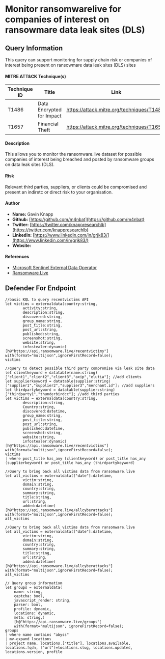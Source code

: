 # Monitor ransomwarelive for companies of interest on ransowmare data leak sites (DLS)

## Query Information
This query can support monitoring for supply chain risk or companies of interest being present on ransowmare data leak sites (DLS) sites

#### MITRE ATT&CK Technique(s)

| Technique ID | Title                                 | Link                                                         |
|--------------|---------------------------------------|--------------------------------------------------------------|
|    T1486    | Data Encrypted for Impact | https://attack.mitre.org/techniques/T1486/ |
| T1657 | Financial Theft | https://attack.mitre.org/techniques/T1657 |

#### Description
This allows you to monitor the ransomware.live dataset for possible companies of interest being breached and posted by ransomware groups on data leak sites (DLS).

#### Risk
Relevant third parties, suppliers, or clients could be compromised and present an indiretc or direct risk to your organisation.

#### Author 
- **Name:** Gavin Knapp
- **Github:** [https://github.com/m4nbat](https://github.com/m4nbat)
- **Twitter:** [https://twitter.com/knappresearchlb](https://twitter.com/knappresearchlb)
- **LinkedIn:** [https://www.linkedin.com/in/grjk83/](https://www.linkedin.com/in/grjk83/)
- **Website:**

#### References
- [Microsoft Sentinel External Data Operator](https://learn.microsoft.com/en-us/azure/data-explorer/kusto/query/externaldata-operator?pivots=azuredataexplorer)
- [Ransomware Live](https://ransomware.live/#/)

## Defender For Endpoint
```KQL
//basic KQL to query recentvictims API
let victims = externaldata(country:string,
        activity:string,
        description:string,
        discovered:string,
        group_name:string,
        post_title:string,
        post_url:string,
        published:string,
        screenshot:string,
        website:string,
        infostealer:dynamic)
[h@"https://api.ransomware.live/recentvictims"]
with(format="multijson",ignoreFirstRecord=false);
victims
```

```KQL
//query to detect possible third party compromise via leak site data
let clientkeyword = datatable(name:string)["client1","client2","client3","axip","elutia"]; //add clients
let supplierkeyword = datatable(supplier:string)["supplier1","supplier2","supplier3","merchant.id"]; //add suppliers
let thirdpartykeyword = datatable(supplier:string)["thirdparty1","thunderbirdcc"]; //add third parties
let victims = externaldata(country:string,
        description:string,
        Country:string,
        discovered:datetime,
        group_name:string,
        post_title:string,
        post_url:string,
        published:datetime,
        screenshot:string,
        website:string,
        infostealer:dynamic)
[h@"https://api.ransomware.live/recentvictims"]
with(format="multijson",ignoreFirstRecord=false);
victims
| where post_title has_any (clientkeyword) or post_title has_any (supplierkeyword) or post_title has_any (thirdpartykeyword)
```

```KQL
//Query to bring back all victims data from ransomware.live
let all_victims = externaldata(["date"]:datetime,
        victim:string,
        domain:string,
        country:string,
        summary:string,
        title:string,
        url:string,
        added:datetime)
[h@"https://api.ransomware.live/allcyberattacks"]
with(format="multijson",ignoreFirstRecord=false);
all_victims
```

```KQL
//Query to bring back all victims data from ransomware.live
let all_victims = externaldata(["date"]:datetime,
        victim:string,
        domain:string,
        country:string,
        summary:string,
        title:string,
        url:string,
        added:datetime)
[h@"https://api.ransomware.live/allcyberattacks"]
with(format="multijson",ignoreFirstRecord=false);
all_victims
```

```KQL
// Query group information
let groups = externaldata(
    name: string,
    captcha: bool,
    javascript_render: string,
    parser: bool,
    profile: dynamic,
    locations: dynamic,
    meta: string,)
    [h@"https://api.ransomware.live/groups"]
    with(format="multijson", ignoreFirstRecord=false);
groups
| where name contains "abyss"
| mv-expand locations
| project name, locations.["title"], locations.available, locations.fqdn, ["url"]=locations.slug, locations.updated, locations.version, profile
```
